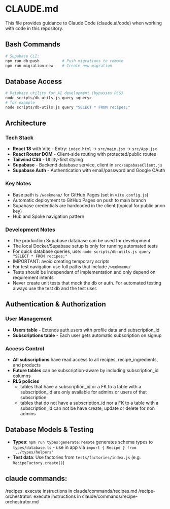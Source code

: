 # CLAUDE.md

This file provides guidance to Claude Code (claude.ai/code) when working with code in this repository.

## Bash Commands

```bash
# Supabase CLI:
npm run db:push          # Push migrations to remote
npm run migration:new    # Create new migration
```

## Database Access

```bash
# Database utility for AI development (bypasses RLS)
node scripts/db-utils.js query <query>
# for example
node scripts/db-utils.js query "SELECT * FROM recipes;"
```

## Architecture

### Tech Stack
- **React 18** with Vite - Entry: `index.html` → `src/main.jsx` → `src/App.jsx`
- **React Router DOM** - Client-side routing with protected/public routes
- **Tailwind CSS** - Utility-first styling
- **Supabase** - Backend database service, client in `src/supabaseClient.js`
- **Supabase Auth** - Authentication with email/password and Google OAuth

### Key Notes
- Base path is `/weekmenu/` for GitHub Pages (set in `vite.config.js`)
- Automatic deployment to GitHub Pages on push to main branch
- Supabase credentials are hardcoded in the client (typical for public anon key)
- Hub and Spoke navigation pattern

### Development Notes
- The production Supabase database can be used for development
- The local Docker/Supabase setup is only for running automated tests
- For quick database queries, use: `node scripts/db-utils.js query "SELECT * FROM recipes;"`
- IMPORTANT: avoid creating temporary scripts
- For test navigation use full paths that include `/weekmenu/`
- Tests should be independant of implementation and only depend on requirement intents
- Never create unit tests that mock the db or auth. For automated testing always use the test db and the test user.

## Authentication & Authorization

### User Management
- **Users table** - Extends auth.users with profile data and subscription_id
- **Subscriptions table** - Each user gets automatic subscription on signup

### Access Control
- **All subscriptions** have read access to all recipes, recipe_ingredients, and products
- **Future tables** can be subscription-aware by including subscription_id columns
- **RLS policies**
   - tables that have a subscription_id or a FK to a table with a subscription_id are only available for admins or users of that subscription
   - tables that do not have a subscription_id nor a FK to a table with a subscription_id can not be have create, update or delete for non admins

## Database Models & Testing
- **Types**: `npm run types:generate:remote` generates schema types to `types/database.ts` - use in app via `import { Recipe } from '../types/helpers'`
- **Test data**: Use factories from `tests/factories/index.js` (e.g. `RecipeFactory.create()`)

## claude commands:
/recipes: execute instructions in claude/commands/recipes.md
/recipe-orchestrator: execute instructions in claude/commands/recipe-orchestrator.md
